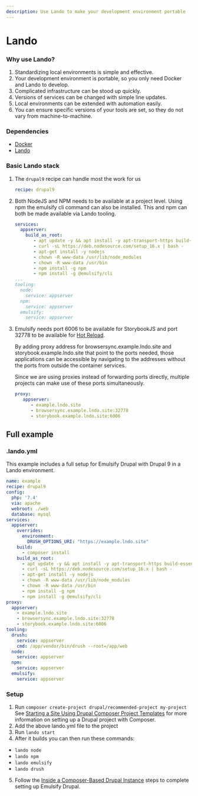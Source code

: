 ```yaml
---
description: Use Lando to make your development environment portable
---
```


# Lando

### Why use Lando?
1. Standardizing local environments is simple and effective.
2. Your development environment is portable, so you only need Docker and Lando to develop.
3. Complicated infrastructure can be stood up quickly.
4. Versions of services can be changed with simple line updates.
5. Local environments can be extended with automation easily.
6. You can ensure specific versions of your tools are set, so they do not vary from machine-to-machine.

### Dependencies

- [Docker](https://docs.docker.com/get-docker/)
- [Lando](https://lando.dev/download/)

### Basic Lando stack

1. The `drupal9` recipe can handle most the work for us
   ```yaml
   recipe: drupal9
   ```
2. Both NodeJS and NPM needs to be available at a project level.  Using npm the emulsify cli command can also be installed.  This and npm can both be made available via Lando tooling.
   ```yaml
   services:
     appserver:
       build_as_root:
          - apt update -y && apt install -y apt-transport-https build-essential unzip
          - curl -sL https://deb.nodesource.com/setup_16.x | bash -
          - apt-get install -y nodejs
          - chown -R www-data /usr/lib/node_modules
          - chown -R www-data /usr/bin
          - npm install -g npm
          - npm install -g @emulsify/cli
   ...
   tooling:
     node:
       service: appserver
     npm:
       service: appserver
     emulsify:
       service: appserver
   ```
3. Emulsify needs port 6006 to be available for StorybookJS and port 32778 to be available for [Hot Reload](./hot-reload-drupal.md).

   By adding proxy address for browsersync.example.lndo.site and storybook.example.lndo.site that point to the ports needed, those applications can be accessible by navigating to the addresses without the ports from outside the container services. 
   
   Since we are using proxies instead of forwarding ports directly, multiple projects can make use of these ports simultaneously.
   ```yaml
   proxy:
      appserver:
         - example.lndo.site
         - browsersync.example.lndo.site:32778
         - storybook.example.lndo.site:6006 
   ```

## Full example

### .lando.yml

This example includes a full setup for Emulsify Drupal with Drupal 9 in a Lando environment.

```yaml
name: example
recipe: drupal9
config:
  php: '7.4'
  via: apache
  webroot: ./web
  database: mysql
services:
  appserver:
    overrides:
      environment:
        DRUSH_OPTIONS_URI: "https://example.lndo.site"
    build:
      - composer install
    build_as_root:
      - apt update -y && apt install -y apt-transport-https build-essential unzip
      - curl -sL https://deb.nodesource.com/setup_16.x | bash -
      - apt-get install -y nodejs
      - chown -R www-data /usr/lib/node_modules
      - chown -R www-data /usr/bin
      - npm install -g npm
      - npm install -g @emulsify/cli
proxy:
  appserver:
    - example.lndo.site
    - browsersync.example.lndo.site:32778
    - storybook.example.lndo.site:6006
tooling:
  drush:
    service: appserver
    cmd: /app/vendor/bin/drush --root=/app/web
  node:
    service: appserver
  npm:
    service: appserver
  emulsify:
    service: appserver
```

### Setup
1. Run `composer create-project drupal/recommended-project my-project`
See [Starting a Site Using Drupal Composer Project Templates](https://www.drupal.org/docs/develop/using-composer/starting-a-site-using-drupal-composer-project-templates) for more information on setting up a Drupal project with Composer.
2. Add the above lando.yml file to the project
3. Run `lando start`
4. After it builds you can then run these commands:
- `lando node`
- `lando npm`
- `lando emulsify`
- `lando drush`
5. Follow the [Inside a Composer-Based Drupal Instance](https://www.drupal.org/docs/develop/using-composer/starting-a-site-using-drupal-composer-project-templates) steps to complete setting up Emulsify Drupal.